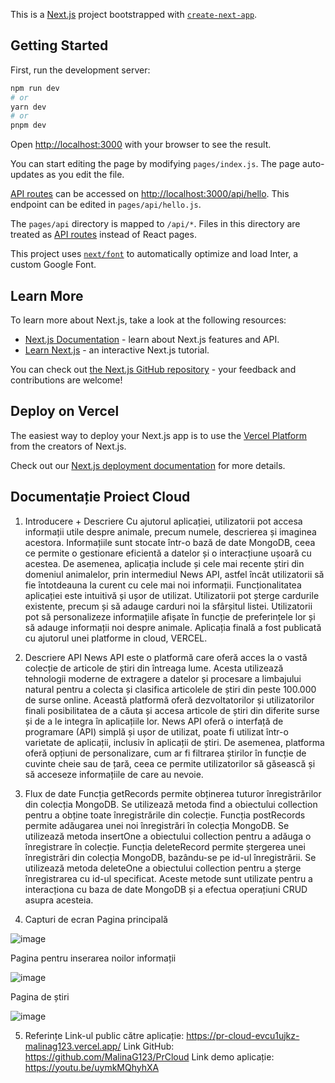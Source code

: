 This is a [Next.js](https://nextjs.org/) project bootstrapped with [`create-next-app`](https://github.com/vercel/next.js/tree/canary/packages/create-next-app).

## Getting Started

First, run the development server:

```bash
npm run dev
# or
yarn dev
# or
pnpm dev
```

Open [http://localhost:3000](http://localhost:3000) with your browser to see the result.

You can start editing the page by modifying `pages/index.js`. The page auto-updates as you edit the file.

[API routes](https://nextjs.org/docs/api-routes/introduction) can be accessed on [http://localhost:3000/api/hello](http://localhost:3000/api/hello). This endpoint can be edited in `pages/api/hello.js`.

The `pages/api` directory is mapped to `/api/*`. Files in this directory are treated as [API routes](https://nextjs.org/docs/api-routes/introduction) instead of React pages.

This project uses [`next/font`](https://nextjs.org/docs/basic-features/font-optimization) to automatically optimize and load Inter, a custom Google Font.

## Learn More

To learn more about Next.js, take a look at the following resources:

- [Next.js Documentation](https://nextjs.org/docs) - learn about Next.js features and API.
- [Learn Next.js](https://nextjs.org/learn) - an interactive Next.js tutorial.

You can check out [the Next.js GitHub repository](https://github.com/vercel/next.js/) - your feedback and contributions are welcome!

## Deploy on Vercel

The easiest way to deploy your Next.js app is to use the [Vercel Platform](https://vercel.com/new?utm_medium=default-template&filter=next.js&utm_source=create-next-app&utm_campaign=create-next-app-readme) from the creators of Next.js.

Check out our [Next.js deployment documentation](https://nextjs.org/docs/deployment) for more details.





## Documentație Proiect Cloud


1.	Introducere + Descriere
Cu ajutorul aplicației, utilizatorii pot accesa informații utile despre animale, precum numele, descrierea și imaginea acestora. Informațiile sunt stocate într-o bază de date MongoDB, ceea ce permite o gestionare eficientă a datelor și o interacțiune ușoară cu acestea. De asemenea, aplicația include și cele mai recente știri din domeniul animalelor, prin intermediul News API, astfel încât utilizatorii să fie întotdeauna la curent cu cele mai noi informații.
Funcționalitatea aplicației este intuitivă și ușor de utilizat. Utilizatorii pot șterge cardurile existente, precum și să adauge carduri noi la sfârșitul listei. Utilizatorii pot să personalizeze informațiile afișate în funcție de preferințele lor și să adauge informații noi despre animale.
Aplicația finală a fost publicată cu ajutorul unei platforme in cloud, VERCEL.

2.	Descriere API 
News API este o platformă care oferă acces la o vastă colecție de articole de știri din întreaga lume. Acesta utilizează tehnologii moderne de extragere a datelor și procesare a limbajului natural pentru a colecta și clasifica articolele de știri din peste 100.000 de surse online. Această platformă oferă dezvoltatorilor și utilizatorilor finali posibilitatea de a căuta și accesa articole de știri din diferite surse și de a le integra în aplicațiile lor.
News API oferă o interfață de programare (API) simplă și ușor de utilizat, poate fi utilizat într-o varietate de aplicații, inclusiv în aplicații de știri. De asemenea, platforma oferă opțiuni de personalizare, cum ar fi filtrarea știrilor în funcție de cuvinte cheie sau de țară, ceea ce permite utilizatorilor să găsească și să acceseze informațiile de care au nevoie.

3.	Flux de date
Funcția getRecords permite obținerea tuturor înregistrărilor din colecția MongoDB. Se utilizează metoda find a obiectului collection pentru a obține toate înregistrările din colecție.
Funcția postRecords permite adăugarea unei noi înregistrări în colecția MongoDB. Se utilizează metoda insertOne a obiectului collection pentru a adăuga o înregistrare în colecție.
Funcția deleteRecord permite ștergerea unei înregistrări din colecția MongoDB, bazându-se pe id-ul înregistrării. Se utilizează metoda deleteOne a obiectului collection pentru a șterge înregistrarea cu id-ul specificat.
Aceste metode sunt utilizate pentru a interacționa cu baza de date MongoDB și a efectua operațiuni CRUD asupra acesteia.

4.	Capturi de ecran
Pagina principală
 
![image](https://github.com/MalinaG123/PrCloud/assets/91585928/9fe58a87-4291-40a2-ad29-10935444e6db)

Pagina pentru inserarea noilor informații
 
![image](https://github.com/MalinaG123/PrCloud/assets/91585928/e9da90f8-a3ec-4f96-8d91-dce063fea12f)


Pagina de știri

![image](https://github.com/MalinaG123/PrCloud/assets/91585928/3776ace4-1fcb-4fef-a942-9345251dd85c)

5.	Referințe
Link-ul public către aplicație: https://pr-cloud-evcu1ujkz-malinag123.vercel.app/
Link GitHub: https://github.com/MalinaG123/PrCloud
Link demo aplicație: https://youtu.be/uymkMQhyhXA

